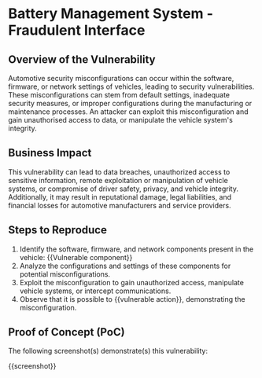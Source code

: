 # Battery Management System - Fraudulent Interface

## Overview of the Vulnerability

Automotive security misconfigurations can occur within the software, firmware, or network settings of vehicles, leading to security vulnerabilities. These misconfigurations can stem from default settings, inadequate security measures, or improper configurations during the manufacturing or maintenance processes. An attacker can exploit this misconfiguration and gain unauthorised access to data, or manipulate the vehicle system's integrity.

## Business Impact

This vulnerability can lead to data breaches, unauthorized access to sensitive information, remote exploitation or manipulation of vehicle systems, or compromise of driver safety, privacy, and vehicle integrity. Additionally, it may result in reputational damage, legal liabilities, and financial losses for automotive manufacturers and service providers.

## Steps to Reproduce

1. Identify the software, firmware, and network components present in the vehicle:
{{Vulnerable component}}
2. Analyze the configurations and settings of these components for potential misconfigurations.
3. Exploit the misconfiguration to gain unauthorized access, manipulate vehicle systems, or intercept communications.
4. Observe that it is possible to {{vulnerable action}}, demonstrating the misconfiguration.

## Proof of Concept (PoC)

The following screenshot(s) demonstrate(s) this vulnerability:

{{screenshot}}
